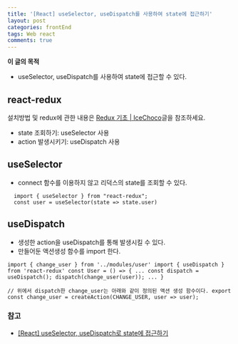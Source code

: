 ```yaml
---
title: '[React] useSelector, useDispatch를 사용하여 state에 접근하기'
layout: post
categories: frontEnd
tags: Web react
comments: true
---
```


**이 글의 목적**
- useSelector, useDispatch를 사용하여 state에 접근할 수 있다.

## react-redux
설치방법 및 redux에 관한 내용은 [Redux 기초 | IceChoco](https://icechoco.github.io/react/2021-10-11-Redux-Basics/)글을 참조하세요.
- state 조회하기: useSelector 사용
- action 발생시키기: useDispatch 사용

## useSelector
 - connect 함수를 이용하지 않고 리덕스의 state를 조회할 수 있다.
```
  import { useSelector } from "react-redux";
  const user = useSelector(state => state.user)
```

## useDispatch
 - 생성한 action을 useDispatch를 통해 발생시킬 수 있다.
 - 만들어둔 액션생성 함수를 import 한다.
 ```
 import { change_user } from '../modules/user' import { useDispatch } from 'react-redux' const User = () => { ... const dispatch = useDispatch(); dispatch(change_user(user)); ... }
 ```
 ```
 // 위에서 dispatch한 change_user는 아래와 같이 정의된 액션 생성 함수이다. export const change_user = createAction(CHANGE_USER, user => user);
 ```

### 참고
- [[React] useSelector, useDispatch로 state에 접근하기](https://juhi.tistory.com/23) 

<!--author-->